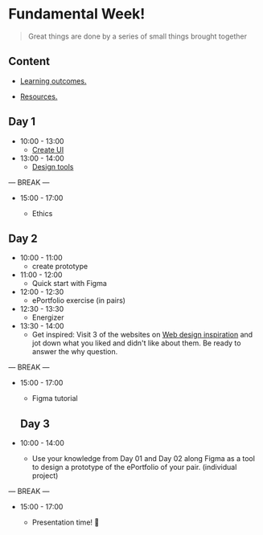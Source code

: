 
# Fundamental Week!

> Great things are done by a series of small things brought together

  

## Content

  

- [Learning outcomes.](./learning-outcomes.md)

- [Resources.](./resources.md)

  

  

## Day 1
 
- 10:00 - 13:00
  - [Create UI](./create-ui.md)
- 13:00 - 14:00
  - [Design tools](./design-tools.md) 

— BREAK —
  
- 15:00 - 17:00

   - Ethics 

## Day 2
 
- 10:00 - 11:00
  - create prototype
- 11:00 - 12:00
  - Quick start with Figma 
- 12:00 - 12:30
  - ePortfolio exercise (in pairs)
- 12:30 - 13:30
   - Energizer
- 13:30 - 14:00
  - Get inspired: Visit 3 of the websites on [Web design inspiration](https://www.webdesign-inspiration.com/) and jot down what you liked and didn't like about them. Be ready to answer the why question.

— BREAK —
  
- 15:00 - 17:00

   - Figma tutorial 
  
  ## Day 3
 
- 10:00 - 14:00
    - Use your knowledge from Day 01 and Day 02 along Figma as a tool to design a prototype of the ePortfolio of your pair. (individual project)

— BREAK —
  
- 15:00 - 17:00

   - Presentation time! 🎉







